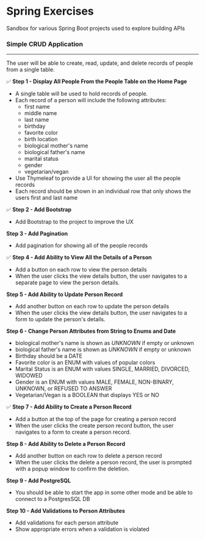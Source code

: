 # Spring Exercises
Sandbox for various Spring Boot projects used to explore building APIs

### **Simple CRUD Application**
---
The user will be able to create, read, update, and delete records of people from a single table.

:white_check_mark: **Step 1 - Display All People From the People Table on the Home Page** 
* A single table will be used to hold records of people.
* Each record of a person will include the following attributes:
  * first name
  * middle name
  * last name
  * birthday
  * favorite color
  * birth location
  * biological mother's name 
  * biological father's name
  * marital status
  * gender
  * vegetarian/vegan
* Use Thymeleaf to provide a UI for showing the user all the people records
* Each record should be shown in an individual row that only shows the users first and last name

:white_check_mark: **Step 2 - Add Bootstrap**
* Add Bootstrap to the project to improve the UX

**Step 3 - Add Pagination**
* Add pagination for showing all of the people records

:white_check_mark: **Step 4 - Add Ability to View All the Details of a Person**
* Add a button on each row to view the person details
* When the user clicks the view details button, the user navigates to a separate page to view the person details.

**Step 5 - Add Ability to Update Person Record**
* Add another button on each row to update the person details
* When the user clicks the view details button, the user navigates to a form to update the person's details.

**Step 6 - Change Person Attributes from String to Enums and Date**
* biological mother's name is shown as _UNKNOWN_ if empty or unknown
* biological father's name is shown as _UNKNOWN_ if empty or unknown
* Birthday should be a DATE
* Favorite color is an ENUM with values of popular colors
* Marital Status is an ENUM with values SINGLE, MARRIED, DIVORCED, WIDOWED
* Gender is an ENUM with values MALE, FEMALE, NON-BINARY, UNKNOWN, or REFUSED TO ANSWER
* Vegetarian/Vegan is a BOOLEAN that displays YES or NO

:white_check_mark: **Step 7 - Add Ability to Create a Person Record**
* Add a button at the top of the page for creating a person record
* When the user clicks the create person record button, the user navigates to a form to create a person record.

**Step 8 - Add Ability to Delete a Person Record**
* Add another button on each row to delete a person record
* When the user clicks the delete a person record, the user is prompted with a popup window to confirm the deletion.

**Step 9 - Add PostgreSQL**
* You should be able to start the app in some other mode and be able to connect to a PostgresSQL DB

**Step 10 - Add Validations to Person Attributes**
* Add validations for each person attribute
* Show appropriate errors when a validation is violated
